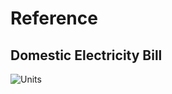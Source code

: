 # Reference

  ## **Domestic Electricity Bill**
   ![Units](https://user-images.githubusercontent.com/82401251/152645979-bb53d74e-a9f0-4f6c-832b-b5ff26873b72.jpeg)


   
 